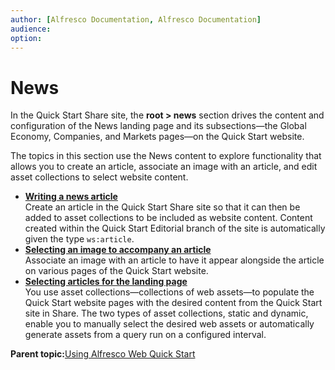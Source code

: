 ```yaml
---
author: [Alfresco Documentation, Alfresco Documentation]
audience: 
option: 
---
```


# News

In the Quick Start Share site, the **root \> news** section drives the content and configuration of the News landing page and its subsections—the Global Economy, Companies, and Markets pages—on the Quick Start website.

The topics in this section use the News content to explore functionality that allows you to create an article, associate an image with an article, and edit asset collections to select website content.

-   **[Writing a news article](../tasks/qs-article-write.md)**  
Create an article in the Quick Start Share site so that it can then be added to asset collections to be included as website content. Content created within the Quick Start Editorial branch of the site is automatically given the type `ws:article`.
-   **[Selecting an image to accompany an article](../tasks/qs-image-select.md)**  
Associate an image with an article to have it appear alongside the article on various pages of the Quick Start website.
-   **[Selecting articles for the landing page](../concepts/qs-articles-select.md)**  
You use asset collections—collections of web assets—to populate the Quick Start website pages with the desired content from the Quick Start site in Share. The two types of asset collections, static and dynamic, enable you to manually select the desired web assets or automatically generate assets from a query run on a configured interval.

**Parent topic:**[Using Alfresco Web Quick Start](../concepts/qs-intro.md)

